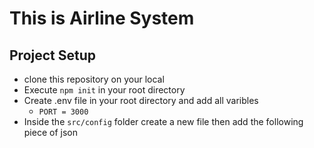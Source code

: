 # This is Airline System

## Project Setup

- clone this repository on your local
- Execute `npm init` in your root directory
- Create .env file in your root directory and add all varibles
  - `PORT = 3000`
- Inside the `src/config` folder create a new file then add the following piece of json

```

```
